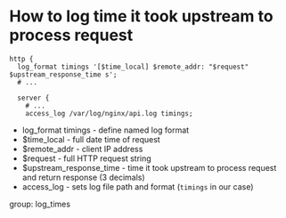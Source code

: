 # How to log time it took upstream to process request

```nginx
http {
  log_format timings '[$time_local] $remote_addr: "$request" $upstream_response_time s';
  # ...
  
  server {
    # ...
    access_log /var/log/nginx/api.log timings;
```

- log_format timings - define named log format
- $time_local - full date time of request
- $remote_addr - client IP address
- $request - full HTTP request string
- $upstream_response_time - time it took upstream to process request and return response (3 decimals)
- access_log - sets log file path and format (```timings``` in our case)

group: log_times
